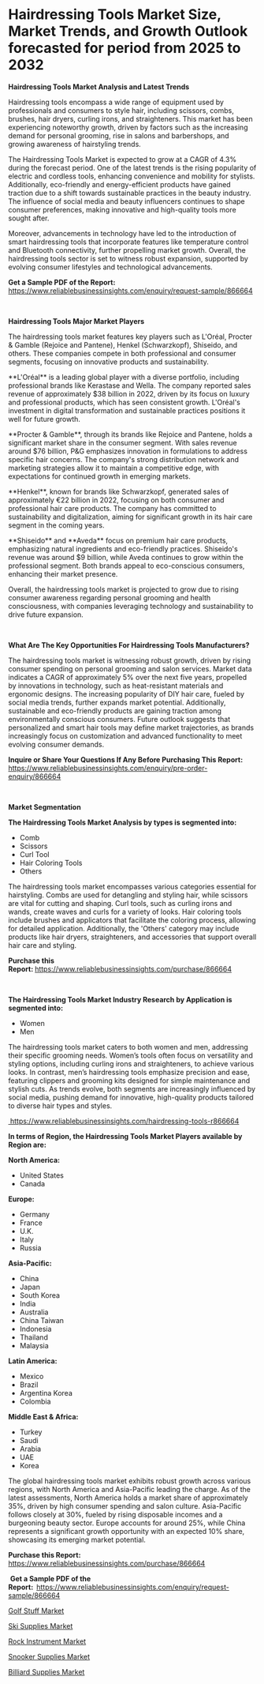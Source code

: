 <p><h1>Hairdressing Tools Market Size, Market Trends, and Growth Outlook forecasted for period from 2025 to 2032</h1></p><p><strong>Hairdressing Tools Market Analysis and Latest Trends</strong></p>
<p><p>Hairdressing tools encompass a wide range of equipment used by professionals and consumers to style hair, including scissors, combs, brushes, hair dryers, curling irons, and straighteners. This market has been experiencing noteworthy growth, driven by factors such as the increasing demand for personal grooming, rise in salons and barbershops, and growing awareness of hairstyling trends.</p><p>The Hairdressing Tools Market is expected to grow at a CAGR of 4.3% during the forecast period. One of the latest trends is the rising popularity of electric and cordless tools, enhancing convenience and mobility for stylists. Additionally, eco-friendly and energy-efficient products have gained traction due to a shift towards sustainable practices in the beauty industry. The influence of social media and beauty influencers continues to shape consumer preferences, making innovative and high-quality tools more sought after.</p><p>Moreover, advancements in technology have led to the introduction of smart hairdressing tools that incorporate features like temperature control and Bluetooth connectivity, further propelling market growth. Overall, the hairdressing tools sector is set to witness robust expansion, supported by evolving consumer lifestyles and technological advancements.</p></p>
<p><strong>Get a Sample PDF of the Report:&nbsp;</strong> <a href="https://www.reliablebusinessinsights.com/enquiry/request-sample/866664?utm_campaign=1113&utm_medium=2&utm_source=Github&utm_content=ia&utm_term=07022025&utm_id=hairdressing-tools">https://www.reliablebusinessinsights.com/enquiry/request-sample/866664</a></p>
<p>&nbsp;</p>
<p><strong>Hairdressing Tools Major Market Players</strong></p>
<p><p>The hairdressing tools market features key players such as L'Oréal, Procter & Gamble (Rejoice and Pantene), Henkel (Schwarzkopf), Shiseido, and others. These companies compete in both professional and consumer segments, focusing on innovative products and sustainability.</p><p>**L'Oréal** is a leading global player with a diverse portfolio, including professional brands like Kerastase and Wella. The company reported sales revenue of approximately $38 billion in 2022, driven by its focus on luxury and professional products, which has seen consistent growth. L'Oréal's investment in digital transformation and sustainable practices positions it well for future growth.</p><p>**Procter & Gamble**, through its brands like Rejoice and Pantene, holds a significant market share in the consumer segment. With sales revenue around $76 billion, P&G emphasizes innovation in formulations to address specific hair concerns. The company's strong distribution network and marketing strategies allow it to maintain a competitive edge, with expectations for continued growth in emerging markets.</p><p>**Henkel**, known for brands like Schwarzkopf, generated sales of approximately €22 billion in 2022, focusing on both consumer and professional hair care products. The company has committed to sustainability and digitalization, aiming for significant growth in its hair care segment in the coming years.</p><p>**Shiseido** and **Aveda** focus on premium hair care products, emphasizing natural ingredients and eco-friendly practices. Shiseido's revenue was around $9 billion, while Aveda continues to grow within the professional segment. Both brands appeal to eco-conscious consumers, enhancing their market presence.</p><p>Overall, the hairdressing tools market is projected to grow due to rising consumer awareness regarding personal grooming and health consciousness, with companies leveraging technology and sustainability to drive future expansion.</p></p>
<p>&nbsp;</p>
<p><strong>What Are The Key Opportunities For Hairdressing Tools Manufacturers?</strong></p>
<p><p>The hairdressing tools market is witnessing robust growth, driven by rising consumer spending on personal grooming and salon services. Market data indicates a CAGR of approximately 5% over the next five years, propelled by innovations in technology, such as heat-resistant materials and ergonomic designs. The increasing popularity of DIY hair care, fueled by social media trends, further expands market potential. Additionally, sustainable and eco-friendly products are gaining traction among environmentally conscious consumers. Future outlook suggests that personalized and smart hair tools may define market trajectories, as brands increasingly focus on customization and advanced functionality to meet evolving consumer demands.</p></p>
<p><strong>Inquire or Share Your Questions If Any Before Purchasing This Report:</strong> <a href="https://www.reliablebusinessinsights.com/enquiry/pre-order-enquiry/866664?utm_campaign=1113&utm_medium=2&utm_source=Github&utm_content=ia&utm_term=07022025&utm_id=hairdressing-tools">https://www.reliablebusinessinsights.com/enquiry/pre-order-enquiry/866664</a></p>
<p>&nbsp;</p>
<p><strong>Market Segmentation</strong></p>
<p><strong>The Hairdressing Tools Market Analysis by types is segmented into:</strong></p>
<p><ul><li>Comb</li><li>Scissors</li><li>Curl Tool</li><li>Hair Coloring Tools</li><li>Others</li></ul></p>
<p><p>The hairdressing tools market encompasses various categories essential for hairstyling. Combs are used for detangling and styling hair, while scissors are vital for cutting and shaping. Curl tools, such as curling irons and wands, create waves and curls for a variety of looks. Hair coloring tools include brushes and applicators that facilitate the coloring process, allowing for detailed application. Additionally, the 'Others' category may include products like hair dryers, straighteners, and accessories that support overall hair care and styling.</p></p>
<p><strong>Purchase this Report:&nbsp;</strong><a href="https://www.reliablebusinessinsights.com/purchase/866664?utm_campaign=1113&utm_medium=2&utm_source=Github&utm_content=ia&utm_term=07022025&utm_id=hairdressing-tools">https://www.reliablebusinessinsights.com/purchase/866664</a></p>
<p>&nbsp;</p>
<p><strong>The Hairdressing Tools Market Industry Research by Application is segmented into:</strong></p>
<p><ul><li>Women</li><li>Men</li></ul></p>
<p><p>The hairdressing tools market caters to both women and men, addressing their specific grooming needs. Women’s tools often focus on versatility and styling options, including curling irons and straighteners, to achieve various looks. In contrast, men’s hairdressing tools emphasize precision and ease, featuring clippers and grooming kits designed for simple maintenance and stylish cuts. As trends evolve, both segments are increasingly influenced by social media, pushing demand for innovative, high-quality products tailored to diverse hair types and styles.</p></p>
<p><a href="https://www.reliablebusinessinsights.com/hairdressing-tools-r866664?utm_campaign=1113&utm_medium=2&utm_source=Github&utm_content=ia&utm_term=07022025&utm_id=hairdressing-tools">&nbsp;https://www.reliablebusinessinsights.com/hairdressing-tools-r866664</a></p>
<p><strong>In terms of Region, the Hairdressing Tools Market Players available by Region are:</strong></p>
<p>
    <p> <strong> North America: </strong>
        <ul>
            <li>United States</li>
            <li>Canada</li>
        </ul>
        </p> 
    <p> <strong> Europe: </strong>
        <ul>
            <li>Germany</li>
            <li>France</li>
            <li>U.K.</li>
            <li>Italy</li>
            <li>Russia</li>
        </ul>
        </p> 
    <p> <strong> Asia-Pacific: </strong>
        <ul>
            <li>China</li>
            <li>Japan</li>
            <li>South Korea</li>
            <li>India</li>
            <li>Australia</li>
            <li>China Taiwan</li>
            <li>Indonesia</li>
            <li>Thailand</li>
            <li>Malaysia</li>
        </ul>
        </p> 
    <p> <strong> Latin America: </strong>
        <ul>
            <li>Mexico</li>
            <li>Brazil</li>
            <li>Argentina Korea</li>
            <li>Colombia</li>
        </ul>
        </p> 
    <p> <strong> Middle East & Africa: </strong>
        <ul>
            <li>Turkey</li>
            <li>Saudi</li>
            <li>Arabia</li>
            <li>UAE</li>
            <li>Korea</li>
        </ul>
    </p>
    </p>
<p><p>The global hairdressing tools market exhibits robust growth across various regions, with North America and Asia-Pacific leading the charge. As of the latest assessments, North America holds a market share of approximately 35%, driven by high consumer spending and salon culture. Asia-Pacific follows closely at 30%, fueled by rising disposable incomes and a burgeoning beauty sector. Europe accounts for around 25%, while China represents a significant growth opportunity with an expected 10% share, showcasing its emerging market potential.</p></p>
<p><strong>Purchase this Report: </strong><a href="https://www.reliablebusinessinsights.com/purchase/866664?utm_campaign=1113&utm_medium=2&utm_source=Github&utm_content=ia&utm_term=07022025&utm_id=hairdressing-tools">https://www.reliablebusinessinsights.com/purchase/866664</a></p>
<p>&nbsp;<strong>Get a Sample PDF of the Report:&nbsp;&nbsp;</strong><a href="https://www.reliablebusinessinsights.com/enquiry/request-sample/866664?utm_campaign=1113&utm_medium=2&utm_source=Github&utm_content=ia&utm_term=07022025&utm_id=hairdressing-tools">https://www.reliablebusinessinsights.com/enquiry/request-sample/866664</a></p>
<p><strong></strong></p>
<p><p><a href="https://github.com/guinoopandam/Market-Research-Report-List-1/blob/main/golf-stuff-market.md?utm_campaign=1113&utm_medium=2&utm_source=Github&utm_content=ia&utm_term=07022025&utm_id=hairdressing-tools">Golf Stuff Market</a></p><p><a href="https://github.com/lizonbochil23/Market-Research-Report-List-1/blob/main/ski-supplies-market.md?utm_campaign=1113&utm_medium=2&utm_source=Github&utm_content=ia&utm_term=07022025&utm_id=hairdressing-tools">Ski Supplies Market</a></p><p><a href="https://github.com/leyesamilej/Market-Research-Report-List-1/blob/main/rock-instrument-market.md?utm_campaign=1113&utm_medium=2&utm_source=Github&utm_content=ia&utm_term=07022025&utm_id=hairdressing-tools">Rock Instrument Market</a></p><p><a href="https://github.com/carylgrinko/Market-Research-Report-List-1/blob/main/snooker-supplies-market.md?utm_campaign=1113&utm_medium=2&utm_source=Github&utm_content=ia&utm_term=07022025&utm_id=hairdressing-tools">Snooker Supplies Market</a></p><p><a href="https://github.com/ziogaskangui96/Market-Research-Report-List-1/blob/main/billiard-supplies-market.md?utm_campaign=1113&utm_medium=2&utm_source=Github&utm_content=ia&utm_term=07022025&utm_id=hairdressing-tools">Billiard Supplies Market</a></p></p>